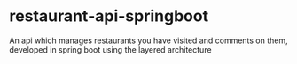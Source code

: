 # restaurant-api-springboot
An api which manages restaurants you have visited and comments on them, developed in spring boot using the layered architecture
